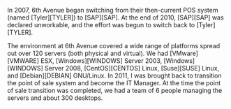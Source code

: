 In 2007, 6th Avenue began switching from their then-current POS system (named [Tyler][TYLER]) to [SAP][SAP]. At the end of 2010, [SAP][SAP] was declared unworkable, and the effort was begun to switch back to [Tyler][TYLER].

The environment at 6th Avenue covered a wide range of platforms spread out over 120 servers (both physical and virtual). We had [VMware][VMWARE] ESX, [Windows][WINDOWS] Server 2003, [Windows][WINDOWS] Server 2008, [CentOS][CENTOS] Linux, [Suse][SUSE] Linux, and [Debian][DEBIAN] GNU/Linux. In 2011, I was brought back to transition the point of sale system and become the IT Manager. At the time the point of sale transition was completed, we had a team of 6 people managing the servers and about 300 desktops.

